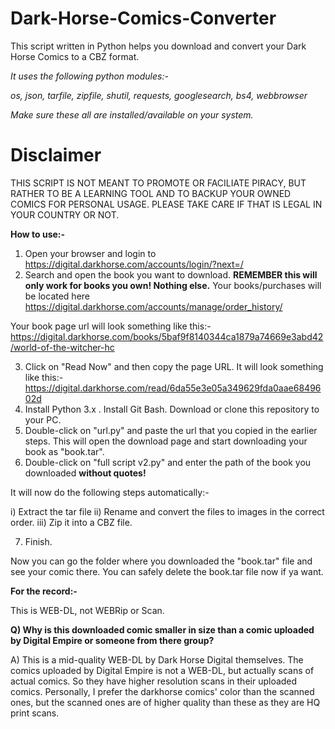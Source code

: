 # Dark-Horse-Comics-Converter
This script written in Python helps you download and convert your Dark Horse Comics to a CBZ format.

*It uses the following python modules:-*

*os, json, tarfile, zipfile, shutil, requests, googlesearch, bs4, webbrowser*

*Make sure these all are installed/available on your system.*

# Disclaimer

THIS SCRIPT IS NOT MEANT TO PROMOTE OR FACILIATE PIRACY, BUT RATHER TO BE A LEARNING TOOL AND TO BACKUP YOUR OWNED COMICS FOR PERSONAL USAGE. PLEASE TAKE CARE IF THAT IS LEGAL IN YOUR COUNTRY OR NOT. 

**How to use:-** 

1) Open your browser and login to https://digital.darkhorse.com/accounts/login/?next=/
2) Search and open the book you want to download. **REMEMBER this will only work for books you own! Nothing else.** Your books/purchases will be located here https://digital.darkhorse.com/accounts/manage/order_history/ 

Your book page url will look something like this:- 
https://digital.darkhorse.com/books/5baf9f8140344ca1879a74669e3abd42/world-of-the-witcher-hc

3) Click on "Read Now" and then copy the page URL. It will look something like this:- https://digital.darkhorse.com/read/6da55e3e05a349629fda0aae6849602d
4) Install Python 3.x . Install Git Bash. Download or clone this repository to your PC.
5) Double-click on "url.py" and paste the url that you copied in the earlier steps. This will open the download page and start downloading your book as "book.tar".
6) Double-click on "full script v2.py" and enter the path of the book you downloaded **without quotes!**

It will now do the following steps automatically:-

i) Extract the tar file
ii) Rename and convert the files to images in the correct order.
iii) Zip it into a CBZ file.

7) Finish. 

Now you can go the folder where you downloaded the "book.tar" file and see your comic there. You can safely delete the book.tar file now if ya want.


**For the record:-**

This is WEB-DL, not WEBRip or Scan.


**Q) Why is this downloaded comic smaller in size than a comic uploaded by Digital Empire or someone from there group?**

A) This is a mid-quality WEB-DL by Dark Horse Digital themselves. The comics uploaded by Digital Empire is not a WEB-DL, but actually scans of actual comics. So they have higher resolution scans in their uploaded comics. Personally, I prefer the darkhorse comics' color than the scanned ones, but the scanned ones are of higher quality than these as they are HQ print scans.
